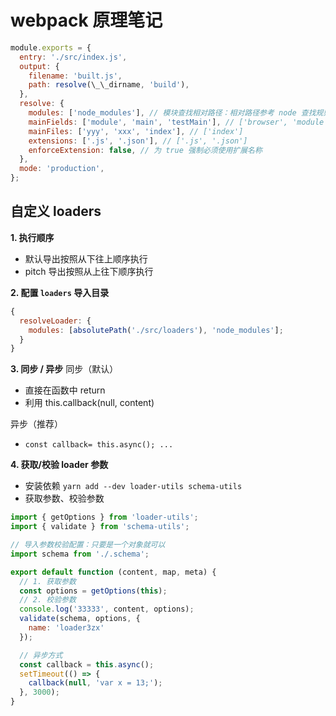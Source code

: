 # webpack 原理笔记

```javascript
module.exports = {
  entry: './src/index.js',
  output: {
    filename: 'built.js',
    path: resolve(\_\_dirname, 'build'),
  },
  resolve: {
    modules: ['node_modules'], // 模块查找相对路径：相对路径参考 node 查找规则，绝对路径只在给定路径中查找
    mainFields: ['module', 'main', 'testMain'], // ['browser', 'module', 'main']
    mainFiles: ['yyy', 'xxx', 'index'], // ['index']
    extensions: ['.js', '.json'], // ['.js', '.json']
    enforceExtension: false, // 为 true 强制必须使用扩展名称
  },
  mode: 'production',
};
```

## 自定义 loaders

**1. 执行顺序**

- 默认导出按照从下往上顺序执行
- pitch 导出按照从上往下顺序执行

**2. 配置 `loaders` 导入目录**

```javascript
{
  resolveLoader: {
    modules: [absolutePath('./src/loaders'), 'node_modules'];
  }
}
```

**3. 同步 / 异步**
同步（默认）

- 直接在函数中 return
- 利用 this.callback(null, content)

异步（推荐）

- `const callback= this.async(); ...`

**4. 获取/校验 loader 参数**

- 安装依赖 `yarn add --dev loader-utils schema-utils`
- 获取参数、校验参数

```javascript
import { getOptions } from 'loader-utils';
import { validate } from 'schema-utils';

// 导入参数校验配置：只要是一个对象就可以
import schema from './.schema';

export default function (content, map, meta) {
  // 1. 获取参数
  const options = getOptions(this);
  // 2. 校验参数
  console.log('33333', content, options);
  validate(schema, options, {
    name: 'loader3zx'
  });

  // 异步方式
  const callback = this.async();
  setTimeout(() => {
    callback(null, 'var x = 13;');
  }, 3000);
}
```
